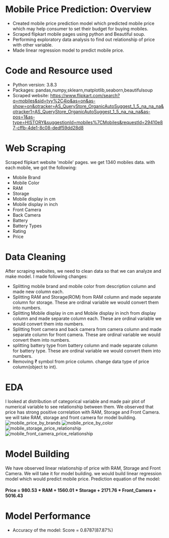 # Mobile Price Prediction: Overview

* Created mobile price prediction model which predicted mobile price which may help consumer to set their budget for buying mobiles.
* Scraped flipkart mobile pages using python and Beautiful soup.
* Performing exploratory data analysis to find out relationship of price with other variable.
* Made linear regression model to predict mobile price.

# Code and Resource used
* Python version: 3.8.3
* Packages: pandas,numpy,sklearn,matplotlib,seaborn,beautifulsoup
* Scraped website: https://www.flipkart.com/search?q=mobiles&sid=tyy%2C4io&as=on&as-show=on&otracker=AS_QueryStore_OrganicAutoSuggest_1_5_na_na_na&otracker1=AS_QueryStore_OrganicAutoSuggest_1_5_na_na_na&as-pos=1&as-type=HISTORY&suggestionId=mobiles%7CMobiles&requestId=29410e87-cffb-4de1-8c08-dedf59dd28d8

# Web Scraping
Scraped flipkart website 'mobile' pages. we get 1340 mobiles data. with each mobile, we got the following:
* Mobile Brand
* Mobile Color
* RAM
* Storage
* Mobile display in cm
* Mobile display in inch
* Front Camera
* Back Camera
* Battery
* Battery Types
* Rating
* Price

# Data Cleaning
After scraping websites, we need to clean data so that we can analyze and make model. I made following changes:
* Splitting mobile brand and mobile color from description column and made new column each.
* Splitting RAM and Storage(ROM) from RAM column and made separate column for storage. These are ordinal variable we would convert them into numbers.
* Splitting Mobile display in cm and Mobile display in inch from display column and made separate column each. These are ordinal variable we would convert them into numbers.
* Splitting front camera and back camera from camera column and made separate column for front camera. These are ordinal variable we would convert them into numbers.
* splitting battery type from battery column and made separate column for battery type. These are ordinal variable we would convert them into numbers.
* Removing ₹ symbol from price column. change data type of price column(object to int).

# EDA
I looked at distribution of categorical variable and made pair plot of numerical variable to see relationship between them.
We observed that price has strong positive correlation with RAM, Storage and Front Camera. we will take RAM, storage and front camera for model building.
![mobile_price_by_brands](https://user-images.githubusercontent.com/72646092/113482437-65f13080-94bc-11eb-9408-61dd8d21d91b.jpg)
![mobile_price_by_color](https://user-images.githubusercontent.com/72646092/113482451-76a1a680-94bc-11eb-9dc6-2171132f9e32.jpg)
![mobile_storage_price_relationship](https://user-images.githubusercontent.com/72646092/113482465-81f4d200-94bc-11eb-876d-4b79ad9d766b.jpg)
![mobile_front_camera_price_relationship](https://user-images.githubusercontent.com/72646092/113482478-8caf6700-94bc-11eb-8e29-a4c6c2eb3062.jpg)

# Model Building
We have observed linear relationship of price with RAM, Storage and Front Camera. We will take it for model building.
we would build linear regression model which would predict mobile price.
Prediction equation of the model:
#### Price = 980.53 * RAM + 1560.01 * Storage + 2171.76 * Front_Camera + 5016.43

# Model Performance
* Accuracy of the model: Score = 0.8787(87.87%)
